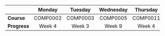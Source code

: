 |              | **Monday** | **Tuesday** | **Wednesday** | **Thursday** | **Friday** | **Saturday** |
|--------------|:----------:|:-----------:|:-------------:|:------------:|:----------:|:------------:|
|  **Course**  |  COMP0002  |   COMP0003  |    COMP0005   |   COMP0011   |  COMP0147  |   COMP0004   |
| **Progress** |   Week 4   |    Week 3   |     Week 9    |    Week 4    |   Week 4   |      ??      |